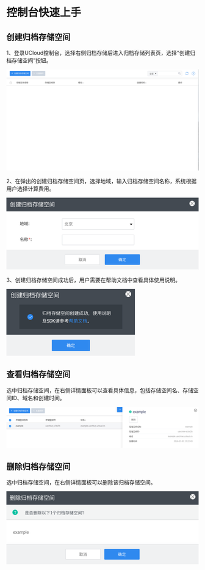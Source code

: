 # 控制台快速上手



## 创建归档存储空间

1、登录UCloud控制台，选择右侧归档存储后进入归档存储列表页，选择“创建归档存储空间”按钮。

![image](/images/1.png)

2、在弹出的创建归档存储空间页，选择地域，输入归档存储空间名称，系统根据用户选择计算费用。

![image](/images/2.png)

3、创建归档存储空间成功后，用户需要在帮助文档中查看具体使用说明。

![image](/images/3.png)

## 查看归档存储空间

选中归档存储空间，在右侧详情面板可以查看具体信息，包括存储空间名、存储空间ID、域名和创建时间。

![image](/images/4.png)

## 删除归档存储空间

选中归档存储空间，在右侧详情面板可以删除该归档存储空间。

![image](/images/5.png)
